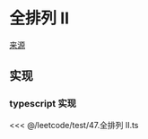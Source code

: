 # 全排列 II
[来源](https://leetcode.cn/problems/permutations-ii/)

## 实现

### typescript 实现

<<< @/leetcode/test/47.全排列 II.ts

